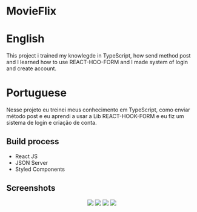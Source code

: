 # MovieFlix

# English
This project i trained my knowlegde in TypeScript, how send method post and I learned how to use REACT-HOO-FORM
and I made system of login and create account.

# Portuguese
Nesse projeto eu treinei meus conhecimento em TypeScript, como enviar método post e eu aprendi a usar a Lib REACT-HOOK-FORM e eu fiz um sistema de login e criação de conta.

<h2>Build process</h2>
  <ul>
    <li>React JS</li>
    <li>JSON Server</li>
    <li>Styled Components</li>
</ul>

<h2>Screenshots</h2>
<div width="100%" align="center">
<img src="https://i.imgur.com/G4hxg8E.jpeg"/>
<img src="https://i.imgur.com/cNYdPWU.jpeg"/>
<img src="https://i.imgur.com/h785BkO.png"/>
<img src="https://i.imgur.com/hTX7q9Y.png"/>
</div>